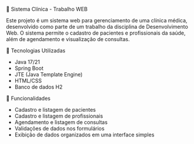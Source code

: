 🏥 Sistema Clínica - Trabalho WEB

Este projeto é um sistema web para gerenciamento de uma clínica médica, desenvolvido como parte de um trabalho da disciplina de Desenvolvimento Web.
O sistema permite o cadastro de pacientes e profissionais da saúde, além de agendamento e visualização de consultas.

🔧 Tecnologias Utilizadas

* Java 17/21
* Spring Boot
* JTE (Java Template Engine)
* HTML/CSS
* Banco de dados H2

📝 Funcionalidades

* Cadastro e listagem de pacientes
* Cadastro e listagem de profissionais
* Agendamento e listagem de consultas
* Validações de dados nos formulários
* Exibição de dados organizados em uma interface simples
